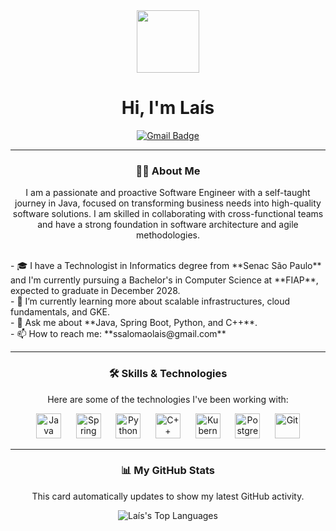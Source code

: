 <div id="header" align="center">
  <img src="https://i.pinimg.com/originals/d9/63/a3/d963a3be86c3624aac4bc03c8a7d62aa.gif" width="100"/>
  <h1>
    Hi, I'm Laís
  </h1>
  <div id="badges">
    <a href="mailto:ssalomaolais@gmail.com">
      <img src="https://img.shields.io/badge/Gmail-red?style=for-the-badge&logo=gmail&logoColor=white" alt="Gmail Badge"/>
    </a>
  </div>
</div>

---

<div align="center">
  <h3>👩‍💻 About Me</h3>
  <p>
    I am a passionate and proactive Software Engineer with a self-taught journey in Java, focused on transforming business needs into high-quality software solutions. I am skilled in collaborating with cross-functional teams and have a strong foundation in software architecture and agile methodologies.
  </p>
</div>
<br>
<div align="left">
  - 🎓 I have a Technologist in Informatics degree from **Senac São Paulo** and I'm currently pursuing a Bachelor's in Computer Science at **FIAP**, expected to graduate in December 2028. <br>
  - 🌱 I’m currently learning more about scalable infrastructures, cloud fundamentals, and GKE. <br>
  - 💬 Ask me about **Java, Spring Boot, Python, and C++**. <br>
  - 📫 How to reach me: **ssalomaolais@gmail.com** <br>
</div>

---

<div align="center">
  <h3>🛠️ Skills & Technologies</h3>
  <p>Here are some of the technologies I've been working with:</p>
  <img src="https://cdn.jsdelivr.net/gh/devicons/devicon@latest/icons/java/java-original-wordmark.svg" height="40" alt="Java"/>
  &nbsp;&nbsp;&nbsp;&nbsp;
  <img src="https://cdn.jsdelivr.net/gh/devicons/devicon@latest/icons/spring/spring-original-wordmark.svg" height="40" alt="Spring"/>
  &nbsp;&nbsp;&nbsp;&nbsp;
  <img src="https://cdn.jsdelivr.net/gh/devicons/devicon@latest/icons/python/python-original-wordmark.svg" height="40" alt="Python"/>
  &nbsp;&nbsp;&nbsp;&nbsp;
  <img src="https://cdn.jsdelivr.net/gh/devicons/devicon@latest/icons/cplusplus/cplusplus-original.svg" height="40" alt="C++"/>
  &nbsp;&nbsp;&nbsp;&nbsp;
  <img src="https://cdn.jsdelivr.net/gh/devicons/devicon@latest/icons/kubernetes/kubernetes-plain-wordmark.svg" height="40" alt="Kubernetes"/>
  &nbsp;&nbsp;&nbsp;&nbsp;
  <img src="https://cdn.jsdelivr.net/gh/devicons/devicon@latest/icons/postgresql/postgresql-original-wordmark.svg" height="40" alt="PostgreSQL"/>
  &nbsp;&nbsp;&nbsp;&nbsp;
  <img src="https://cdn.jsdelivr.net/gh/devicons/devicon@latest/icons/git/git-original-wordmark.svg" height="40" alt="Git"/>
</div>

---

<div align="center">
  <h3>📊 My GitHub Stats</h3>
  <p>This card automatically updates to show my latest GitHub activity.</p>
  <img src="https://github-readme-stats.vercel.app/api/top-langs/?username=ssalomaolais&layout=compact&langs_count=8&theme=dracula" alt="Laís's Top Languages"/>
</div>
